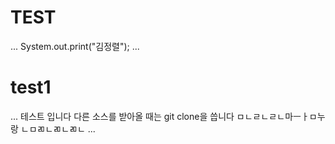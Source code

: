 # TEST

...
System.out.print("김정렬");
...

# test1
...
테스트 입니다
다른 소스를 받아올 때는 git clone을 씁니다
ㅁㄴㄹㄴㄹㄴ마ㅡㅏㅁ누랑
ㄴㅁㄻㄴㄻㄴㄻㄴ
...